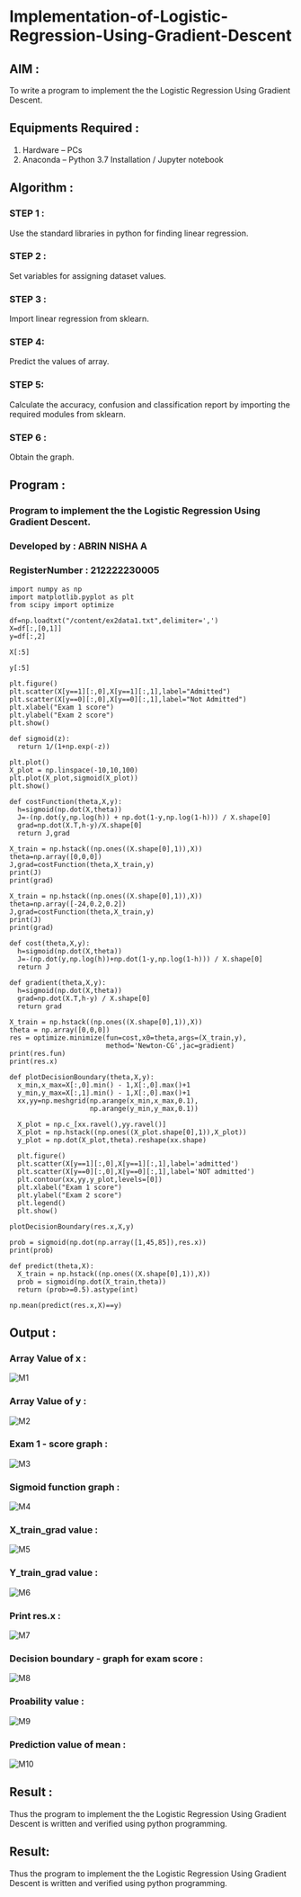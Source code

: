 # Implementation-of-Logistic-Regression-Using-Gradient-Descent

## AIM :

To write a program to implement the the Logistic Regression Using Gradient Descent.

## Equipments Required :

1. Hardware – PCs
2. Anaconda – Python 3.7 Installation / Jupyter notebook

## Algorithm :

### STEP 1 :

Use the standard libraries in python for finding linear regression.

### STEP 2 :

Set variables for assigning dataset values.

### STEP 3 :

Import linear regression from sklearn.

### STEP 4:

Predict the values of array.

### STEP 5:

Calculate the accuracy, confusion and classification report by importing the required modules from sklearn.

### STEP 6 :

Obtain the graph.

## Program :

### Program to implement the the Logistic Regression Using Gradient Descent.
### Developed by : ABRIN NISHA A 
### RegisterNumber : 212222230005

```
import numpy as np
import matplotlib.pyplot as plt
from scipy import optimize

df=np.loadtxt("/content/ex2data1.txt",delimiter=',')
X=df[:,[0,1]]
y=df[:,2]

X[:5]

y[:5]

plt.figure()
plt.scatter(X[y==1][:,0],X[y==1][:,1],label="Admitted")
plt.scatter(X[y==0][:,0],X[y==0][:,1],label="Not Admitted")
plt.xlabel("Exam 1 score")
plt.ylabel("Exam 2 score")
plt.show()

def sigmoid(z):
  return 1/(1+np.exp(-z))

plt.plot()
X_plot = np.linspace(-10,10,100)
plt.plot(X_plot,sigmoid(X_plot))
plt.show()

def costFunction(theta,X,y):
  h=sigmoid(np.dot(X,theta))
  J=-(np.dot(y,np.log(h)) + np.dot(1-y,np.log(1-h))) / X.shape[0]
  grad=np.dot(X.T,h-y)/X.shape[0]
  return J,grad

X_train = np.hstack((np.ones((X.shape[0],1)),X))
theta=np.array([0,0,0])
J,grad=costFunction(theta,X_train,y)
print(J)
print(grad)

X_train = np.hstack((np.ones((X.shape[0],1)),X))
theta=np.array([-24,0.2,0.2])
J,grad=costFunction(theta,X_train,y)
print(J)
print(grad)

def cost(theta,X,y):
  h=sigmoid(np.dot(X,theta))
  J=-(np.dot(y,np.log(h))+np.dot(1-y,np.log(1-h))) / X.shape[0]
  return J

def gradient(theta,X,y):
  h=sigmoid(np.dot(X,theta))
  grad=np.dot(X.T,h-y) / X.shape[0]
  return grad

X_train = np.hstack((np.ones((X.shape[0],1)),X))
theta = np.array([0,0,0])
res = optimize.minimize(fun=cost,x0=theta,args=(X_train,y),
                        method='Newton-CG',jac=gradient)
print(res.fun)
print(res.x)

def plotDecisionBoundary(theta,X,y):
  x_min,x_max=X[:,0].min() - 1,X[:,0].max()+1
  y_min,y_max=X[:,1].min() - 1,X[:,0].max()+1
  xx,yy=np.meshgrid(np.arange(x_min,x_max,0.1),
                    np.arange(y_min,y_max,0.1))

  X_plot = np.c_[xx.ravel(),yy.ravel()]
  X_plot = np.hstack((np.ones((X_plot.shape[0],1)),X_plot))
  y_plot = np.dot(X_plot,theta).reshape(xx.shape)

  plt.figure()
  plt.scatter(X[y==1][:,0],X[y==1][:,1],label='admitted')
  plt.scatter(X[y==0][:,0],X[y==0][:,1],label='NOT admitted')
  plt.contour(xx,yy,y_plot,levels=[0])
  plt.xlabel("Exam 1 score")
  plt.ylabel("Exam 2 score")
  plt.legend()
  plt.show()

plotDecisionBoundary(res.x,X,y)

prob = sigmoid(np.dot(np.array([1,45,85]),res.x))
print(prob)

def predict(theta,X):
  X_train = np.hstack((np.ones((X.shape[0],1)),X))
  prob = sigmoid(np.dot(X_train,theta))
  return (prob>=0.5).astype(int)

np.mean(predict(res.x,X)==y)
```

## Output :

### Array Value of x :

![M1](https://github.com/Abrinnisha6/-Implementation-of-Logistic-Regression-Using-Gradient-Descent/assets/118889454/869c1b98-55fc-4e6f-b346-a19a5b74c94b)

### Array Value of y :

![M2](https://github.com/Abrinnisha6/-Implementation-of-Logistic-Regression-Using-Gradient-Descent/assets/118889454/52206aa2-d8d5-4762-af0b-97019b1632f9)

### Exam 1 - score graph :

![M3](https://github.com/Abrinnisha6/-Implementation-of-Logistic-Regression-Using-Gradient-Descent/assets/118889454/12f2b3de-7dce-4ab1-8a97-660ff043b1d1)

### Sigmoid function graph :

![M4](https://github.com/Abrinnisha6/-Implementation-of-Logistic-Regression-Using-Gradient-Descent/assets/118889454/5e7eb4e9-ec57-4441-a81d-19d5dd978837)

### X_train_grad value :

![M5](https://github.com/Abrinnisha6/-Implementation-of-Logistic-Regression-Using-Gradient-Descent/assets/118889454/d350fd8e-e71a-4955-97fd-dd116d0534c4)

 ### Y_train_grad value :

 ![M6](https://github.com/Abrinnisha6/-Implementation-of-Logistic-Regression-Using-Gradient-Descent/assets/118889454/a8b36830-1846-453c-a0f5-7aaeb973634f)

### Print res.x :

![M7](https://github.com/Abrinnisha6/-Implementation-of-Logistic-Regression-Using-Gradient-Descent/assets/118889454/62c350d7-e57d-4d20-8a26-30f1a9268957)

### Decision boundary - graph for exam score :

![M8](https://github.com/Abrinnisha6/-Implementation-of-Logistic-Regression-Using-Gradient-Descent/assets/118889454/08a6967e-19c7-4943-9d81-f0145ea9d6f7)

### Proability value :

![M9](https://github.com/Abrinnisha6/-Implementation-of-Logistic-Regression-Using-Gradient-Descent/assets/118889454/fb37ffbb-54d5-49c9-a917-c7783a6f595b)

### Prediction value of mean :

![M10](https://github.com/Abrinnisha6/-Implementation-of-Logistic-Regression-Using-Gradient-Descent/assets/118889454/6be9d456-e14c-4cd5-945f-e2824136fa7f)


## Result :

Thus the program to implement the the Logistic Regression Using Gradient Descent is written and verified using python programming.




















## Result:
Thus the program to implement the the Logistic Regression Using Gradient Descent is written and verified using python programming.

